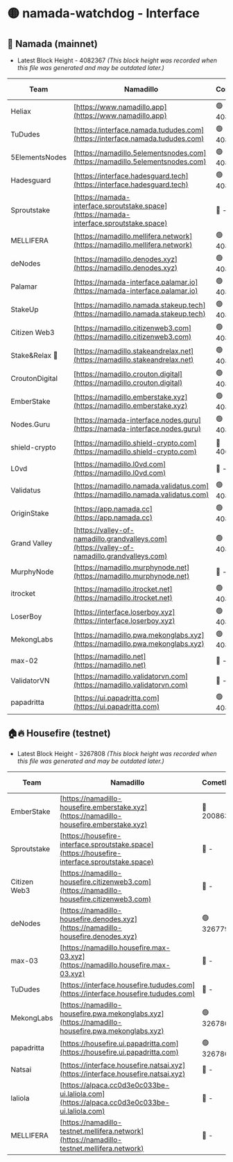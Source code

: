 # 🟡 namada-watchdog - Interface

## 🚀 Namada (mainnet)
- Latest Block Height - 4082367 *(This block height was recorded when this file was generated and may be outdated later.)*

| Team | Namadillo | CometBFT | Indexer | MASP Indexer |
|-|-|-|-|-|
| Heliax | [https://www.namadillo.app](https://www.namadillo.app) | 🟢 4082336 | 🟢 4082336 | 🟡 4082256 |
| TuDudes | [https://interface.namada.tududes.com](https://interface.namada.tududes.com) | 🟢 4082337 | 🟢 4082337 | 🟡 4082256 |
| 5ElementsNodes | [https://namadillo.5elementsnodes.com](https://namadillo.5elementsnodes.com) | 🟢 4082337 | 🟢 4082337 | 🟡 4082256 |
| Hadesguard | [https://interface.hadesguard.tech](https://interface.hadesguard.tech) | 🟢 4082338 | 🟢 4082338 | 🟡 4082256 |
| Sproutstake | [https://namada-interface.sproutstake.space](https://namada-interface.sproutstake.space) | 🔴 - | 🔴 3738134 | 🔴 - |
| MELLIFERA | [https://namadillo.mellifera.network](https://namadillo.mellifera.network) | 🟢 4082342 | 🟢 4082342 | 🔴 3765769 |
| deNodes | [https://namadillo.denodes.xyz](https://namadillo.denodes.xyz) | 🟢 4082343 | 🟢 4082343 | 🟡 4082256 |
| Palamar | [https://namada-interface.palamar.io](https://namada-interface.palamar.io) | 🟢 4082344 | 🟢 4082343 | 🟡 4082256 |
| StakeUp | [https://namadillo.namada.stakeup.tech](https://namadillo.namada.stakeup.tech) | 🟢 4082344 | 🟢 4082344 | 🟡 4082256 |
| Citizen Web3 | [https://namadillo.citizenweb3.com](https://namadillo.citizenweb3.com) | 🟢 4082345 | 🟢 4082345 | 🟡 4082256 |
| Stake&Relax 🦥 | [https://namadillo.stakeandrelax.net](https://namadillo.stakeandrelax.net) | 🟢 4082346 | 🟢 4082346 | 🔴 3765769 |
| CroutonDigital | [https://namadillo.crouton.digital](https://namadillo.crouton.digital) | 🟢 4082347 | 🟢 4082347 | 🟡 4082256 |
| EmberStake | [https://namadillo.emberstake.xyz](https://namadillo.emberstake.xyz) | 🟢 4082348 | 🟢 4082348 | 🟡 4082256 |
| Nodes.Guru | [https://namada-interface.nodes.guru](https://namada-interface.nodes.guru) | 🟢 4082349 | 🟢 4082349 | 🟡 4082256 |
| shield-crypto | [https://namadillo.shield-crypto.com](https://namadillo.shield-crypto.com) | 🔴 4066113 | 🔴 4066347 | 🟡 4082256 |
| L0vd | [https://namadillo.l0vd.com](https://namadillo.l0vd.com) | 🔴 - | 🔴 - | 🔴 - |
| Validatus | [https://namadillo.namada.validatus.com](https://namadillo.namada.validatus.com) | 🟢 4082352 | 🟢 4082352 | 🔴 3819812 |
| OriginStake | [https://app.namada.cc](https://app.namada.cc) | 🟢 4082353 | 🟢 4082353 | 🟡 4082256 |
| Grand Valley | [https://valley-of-namadillo.grandvalleys.com](https://valley-of-namadillo.grandvalleys.com) | 🟢 4082355 | 🟢 4082355 | 🟡 4082256 |
| MurphyNode | [https://namadillo.murphynode.net](https://namadillo.murphynode.net) | 🔴 - | 🔴 - | 🔴 - |
| itrocket | [https://namadillo.itrocket.net](https://namadillo.itrocket.net) | 🟢 4082358 | 🟢 4082358 | 🟡 4082256 |
| LoserBoy | [https://interface.loserboy.xyz](https://interface.loserboy.xyz) | 🟢 4082359 | 🟢 4082359 | 🟡 4082256 |
| MekongLabs | [https://namadillo.pwa.mekonglabs.xyz](https://namadillo.pwa.mekonglabs.xyz) | 🟢 4082359 | 🟢 4082359 | 🟡 4082256 |
| max-02 | [https://namadillo.net](https://namadillo.net) | 🔴 - | 🔴 - | 🔴 - |
| ValidatorVN | [https://namadillo.validatorvn.com](https://namadillo.validatorvn.com) | 🔴 - | 🔴 - | 🔴 - |
| papadritta | [https://ui.papadritta.com](https://ui.papadritta.com) | 🟢 4082367 | 🟢 4082367 | 🟡 4082256 |

## 🏠🔥 Housefire (testnet)
- Latest Block Height - 3267808 *(This block height was recorded when this file was generated and may be outdated later.)*

| Team | Namadillo | CometBFT | Indexer | MASP Indexer |
|-|-|-|-|-|
| EmberStake | [https://namadillo-housefire.emberstake.xyz](https://namadillo-housefire.emberstake.xyz) | 🔴 2008636 | 🔴 - | 🔴 - |
| Sproutstake | [https://housefire-interface.sproutstake.space](https://housefire-interface.sproutstake.space) | 🔴 - | 🔴 - | 🔴 - |
| Citizen Web3 | [https://namadillo-housefire.citizenweb3.com](https://namadillo-housefire.citizenweb3.com) | 🔴 - | 🔴 - | 🔴 - |
| deNodes | [https://namadillo-housefire.denodes.xyz](https://namadillo-housefire.denodes.xyz) | 🟢 3267797 | 🟢 3267797 | 🔴 3251438 |
| max-03 | [https://namadillo.housefire.max-03.xyz](https://namadillo.housefire.max-03.xyz) | 🔴 - | 🔴 - | 🔴 - |
| TuDudes | [https://interface.housefire.tududes.com](https://interface.housefire.tududes.com) | 🔴 - | 🔴 - | 🔴 - |
| MekongLabs | [https://namadillo-housefire.pwa.mekonglabs.xyz](https://namadillo-housefire.pwa.mekonglabs.xyz) | 🟢 3267807 | 🟢 3267807 | 🔴 3251438 |
| papadritta | [https://housefire.ui.papadritta.com](https://housefire.ui.papadritta.com) | 🟢 3267808 | 🟢 3267808 | 🔴 3251438 |
| Natsai | [https://interface.housefire.natsai.xyz](https://interface.housefire.natsai.xyz) | 🔴 - | 🔴 - | 🔴 - |
| laliola | [https://alpaca.cc0d3e0c033be-ui.laliola.com](https://alpaca.cc0d3e0c033be-ui.laliola.com) | 🔴 - | 🔴 - | 🔴 - |
| MELLIFERA | [https://namadillo-testnet.mellifera.network](https://namadillo-testnet.mellifera.network) | 🔴 - | 🔴 2778001 | 🔴 2607259 |

